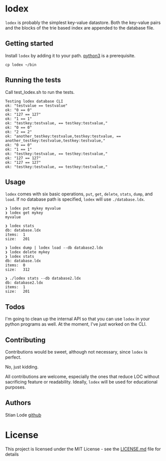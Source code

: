# lodex

`lodex` is probably the simplest key-value datastore. Both the key-value pairs
and the blocks of the trie based index are appended to the database file.

## Getting started

Install `lodex` by adding it to your path. [python3](https://www.python.org) is a prerequisite.

```
cp lodex ~/bin
```

## Running the tests

Call test_lodex.sh to run the tests.

```
Testing lodex database CLI
ok: "testvalue == testvalue"
ok: "0 == 0"
ok: "127 == 127"
ok: "1 == 1"
ok: "testkey:testvalue, == testkey:testvalue,"
ok: "0 == 0"
ok: "2 == 2"
ok: "another_testkey:testvalue,testkey:testvalue, == another_testkey:testvalue,testkey:testvalue,"
ok: "0 == 0"
ok: "1 == 1"
ok: "testkey:testvalue, == testkey:testvalue,"
ok: "127 == 127"
ok: "127 == 127"
ok: "testkey:testvalue, == testkey:testvalue,"
```

## Usage

`lodex` comes with six basic operations, `put`, `get`, `delete`, `stats`, `dump`,
and `load`. If no database path is specified, `lodex` will use `./database.ldx`.

```
❯ lodex put mykey myvalue
❯ lodex get mykey
myvalue

❯ lodex stats
db:	database.ldx
items:	1
size:	201

❯ lodex dump | lodex load --db database2.ldx
❯ lodex delete mykey
❯ lodex stats       
db:	database.ldx
items:	0
size:	312

❯ ./lodex stats --db database2.ldx 
db:	database2.ldx
items:	1
size:	201

```

## Todos

I'm going to clean up the internal API so that you can use `lodex` in your
python programs as well. At the moment, I've just worked on the CLI.

## Contributing

Contributions would be sweet, although not necessary, since `lodex` is perfect.

No, just kidding.

All contributions are welcome, especially the ones that
reduce LOC without sacrificing feature or readability. Ideally, `lodex` will be
used for educational purposes.

## Authors

Stian Lode [github](https://github.com/slode)

# License

This project is licensed under the MIT License - see the [LICENSE.md](LICENSE.md) file for details

